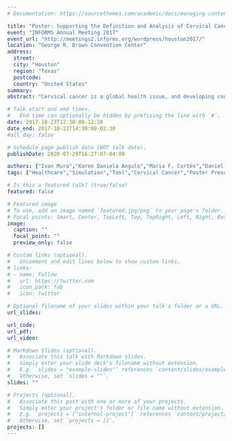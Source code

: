 ```yaml
---
# Documentation: https://sourcethemes.com/academic/docs/managing-content/

title: "Poster: Supporting the Definition and Analysis of Cervical Cancer Public Health Policies"
event: "INFORMS Annual Meeting 2017"
event_url: "http://meetings2.informs.org/wordpress/houston2017/"
location: "George R. Brown Convention Center"
address: 
  street:
  city: "Houston"
  region: "Texas"
  postcode: 
  country: "United States"
summary:
abstract: "Cervical cancer is a global health issue, and developing countries bear the highest death rates. Though, cervical cancer etiology is well understood and prevention is possible. Both vaccines and effective screening tests exist, which can significantly reduce incidence. While designing cost-effective public health policies is of paramount importance in countries with limited resource availability, it requires an ability to generate reliable long-term predictions about the dynamics of a population health state, a task that entails significant complexity. This poster presents a simulation-based computational tool that can assist decision-makers in shaping national public health policies."

# Talk start and end times.
#   End time can optionally be hidden by prefixing the line with `#`.
date: 2017-10-23T12:30:00-12:30
date_end: 2017-10-23T14:30:00-02:30
#all_day: false

# Schedule page publish date (NOT talk date).
publishDate: 2020-07-29T16:27:07-04:00

authors: ["Ivan Mura","Karen Daniela Angulo","Maria F. Cortés","Daniel Otero-Leon", "Raha Akhavan-Tabatabaei"]
tags: ["Healthcare","Simulation","Tool","Cervical Cancer","Poster Presentation"]

# Is this a featured talk? (true/false)
featured: false

# Featured image
# To use, add an image named `featured.jpg/png` to your page's folder. 
# Focal points: Smart, Center, TopLeft, Top, TopRight, Left, Right, BottomLeft, Bottom, BottomRight.
image:
  caption: ""
  focal_point: ""
  preview_only: false

# Custom links (optional).
#   Uncomment and edit lines below to show custom links.
# links:
# - name: Follow
#   url: https://twitter.com
#   icon_pack: fab
#   icon: twitter

# Optional filename of your slides within your talk's folder or a URL.
url_slides:

url_code:
url_pdf:
url_video:

# Markdown Slides (optional).
#   Associate this talk with Markdown slides.
#   Simply enter your slide deck's filename without extension.
#   E.g. `slides = "example-slides"` references `content/slides/example-slides.md`.
#   Otherwise, set `slides = ""`.
slides: ""

# Projects (optional).
#   Associate this post with one or more of your projects.
#   Simply enter your project's folder or file name without extension.
#   E.g. `projects = ["internal-project"]` references `content/project/deep-learning/index.md`.
#   Otherwise, set `projects = []`.
projects: []
---
```

